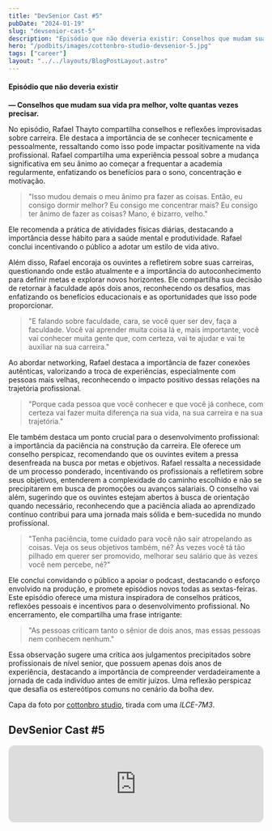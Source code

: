 ```yaml
---
title: "DevSenior Cast #5"
pubDate: "2024-01-19"
slug: "devsenior-cast-5"
description: "Episódio que não deveria existir: Conselhos que mudam sua vida pra melhor, volte quantas vezes precisar."
hero: "/podbits/images/cottonbro-studio-devsenior-5.jpg"
tags: ["career"]
layout: "../../layouts/BlogPostLayout.astro"
---
```


#### Episódio que não deveria existir
**— Conselhos que mudam sua vida pra melhor, volte quantas vezes precisar.**

No episódio, Rafael Thayto compartilha conselhos e reflexões improvisadas sobre carreira. Ele destaca a importância de se conhecer tecnicamente e pessoalmente, ressaltando como isso pode impactar positivamente na vida profissional. Rafael compartilha uma experiência pessoal sobre a mudança significativa em seu ânimo ao começar a frequentar a academia regularmente, enfatizando os benefícios para o sono, concentração e motivação.

>"Isso mudou demais o meu ânimo pra fazer as coisas. Então, eu consigo dormir melhor? Eu consigo me concentrar mais? Eu consigo ter ânimo de fazer as coisas? Mano, é bizarro, velho."

Ele recomenda a prática de atividades físicas diárias, destacando a importância desse hábito para a saúde mental e produtividade. Rafael conclui incentivando o público a adotar um estilo de vida ativo.

Além disso, Rafael encoraja os ouvintes a refletirem sobre suas carreiras, questionando onde estão atualmente e a importância do autoconhecimento para definir metas e explorar novos horizontes. Ele compartilha sua decisão de retornar à faculdade após dois anos, reconhecendo os desafios, mas enfatizando os benefícios educacionais e as oportunidades que isso pode proporcionar.

>"E falando sobre faculdade, cara, se você quer ser dev, faça a faculdade. Você vai aprender muita coisa lá e, mais importante, você vai conhecer muita gente que, com certeza, vai te ajudar e vai te auxiliar na sua carreira."

Ao abordar networking, Rafael destaca a importância de fazer conexões autênticas, valorizando a troca de experiências, especialmente com pessoas mais velhas, reconhecendo o impacto positivo dessas relações na trajetória profissional.

>"Porque cada pessoa que você conhecer e que você já conhece, com certeza vai fazer muita diferença na sua vida, na sua carreira e na sua trajetória."

Ele também destaca um ponto crucial para o desenvolvimento profissional: a importância da paciência na construção da carreira. Ele oferece um conselho perspicaz, recomendando que os ouvintes evitem a pressa desenfreada na busca por metas e objetivos. Rafael ressalta a necessidade de um processo ponderado, incentivando os profissionais a refletirem sobre seus objetivos, entenderem a complexidade do caminho escolhido e não se precipitarem em busca de promoções ou avanços salariais. O conselho vai além, sugerindo que os ouvintes estejam abertos à busca de orientação quando necessário, reconhecendo que a paciência aliada ao aprendizado contínuo contribui para uma jornada mais sólida e bem-sucedida no mundo profissional.

>"Tenha paciência, tome cuidado para você não sair atropelando as coisas. Veja os seus objetivos também, né? Às vezes você tá tão pilhado em querer ser promovido, melhorar seu salário que às vezes você nem percebe, né?"

Ele conclui convidando o público a apoiar o podcast, destacando o esforço envolvido na produção, e promete episódios novos todas as sextas-feiras. Este episódio oferece uma mistura inspiradora de conselhos práticos, reflexões pessoais e incentivos para o desenvolvimento profissional. No encerramento, ele compartilha uma frase intrigante:

> "As pessoas criticam tanto o sênior de dois anos, mas essas pessoas nem conhecem nenhum."

Essa observação sugere uma crítica aos julgamentos precipitados sobre profissionais de nível senior, que possuem apenas dois anos de experiência, destacando a importância de compreender verdadeiramente a jornada de cada indivíduo antes de emitir juízos. Uma reflexão perspicaz que desafia os estereótipos comuns no cenário da bolha dev.

Capa da foto por [cottonbro studio](https://www.pexels.com/pt-br/@cottonbro/), tirada com uma _ILCE-7M3_.

## DevSenior Cast #5

<iframe style="border-radius:12px" src="https://open.spotify.com/embed/episode/0L0UhKnUsmenISx2x0ft7z?utm_source=generator&t=0" width="100%" height="152" frameBorder="0" allowfullscreen="" allow="autoplay; clipboard-write; encrypted-media; fullscreen; picture-in-picture" loading="lazy"></iframe>
